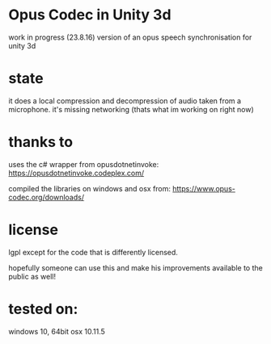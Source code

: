 # Opus Codec in Unity 3d
work in progress (23.8.16) version of an opus speech synchronisation for unity 3d

# state
it does a local compression and decompression of audio taken from a microphone. it's missing networking (thats what im working on right now)

# thanks to
uses the c# wrapper from opusdotnetinvoke:
https://opusdotnetinvoke.codeplex.com/

compiled the libraries on windows and osx from:
https://www.opus-codec.org/downloads/

# license
lgpl except for the code that is differently licensed.

hopefully someone can use this and make his improvements available to the public as well!

# tested on:
windows 10, 64bit
osx 10.11.5
